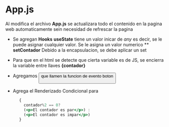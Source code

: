# App.js
Al modifica el archivo **App.js** se actualizara todo el contenido en la pagina web automaticamente sein necesidad de refrescar la pagina

* Se agregan **Hooks**
    **useState** tiene un valor inicar de *any* es decir, se le puede asignar cualquier valor. Se le asigna un valor numerico 
    ** 
    **setContador** Debido a la encapsulacion, se debe aplicar un set

*  Para que en el html se detecte que cierta variable es de JS, se encierra la variable entre llaves **{contador}**

* Agregamos **<button>** que llamen la funcion de evento boton

* Agrega el Renderizado Condicional para 
```jsx
      {
        contador%2 == 0?
        (<p>El contador es par</p>) :
        (<p>El contador es impar</p>)
      }
```

